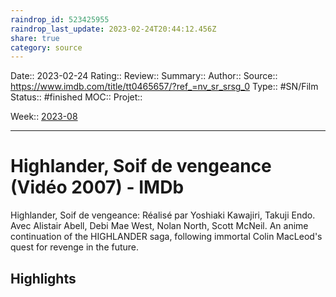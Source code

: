 ```yaml
---
raindrop_id: 523425955
raindrop_last_update: 2023-02-24T20:44:12.456Z
share: true
category: source
---
```


Date:: 2023-02-24
Rating::
Review:: 
Summary:: 
Author::
Source:: https://www.imdb.com/title/tt0465657/?ref_=nv_sr_srsg_0
Type:: #SN/Film 
Status:: #finished 
MOC::
Projet:: 

Week:: [2023-08](../week/2023-08.md)

***
# Highlander, Soif de vengeance (Vidéo 2007) - IMDb

Highlander, Soif de vengeance: Réalisé par Yoshiaki Kawajiri, Takuji Endo. Avec Alistair Abell, Debi Mae West, Nolan North, Scott McNeil. An anime continuation of the HIGHLANDER saga, following immortal Colin MacLeod's quest for revenge in the future.

## Highlights

